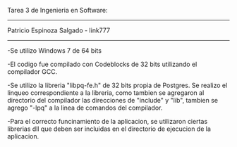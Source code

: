 Tarea 3 de Ingenieria en Software:
_________________________________


Patricio Espinoza Salgado - link777

_________________________________


-Se utilizo Windows 7 de 64 bits

-El codigo fue compilado con Codeblocks de 32 bits utilizando el compilador GCC.


-Se utilizo la libreria "libpq-fe.h" de 32 bits propia de Postgres. Se realizo el linqueo correspondiente a la libreria, como tambien se agregaron al directorio del compilador las direcciones de "include" y "lib", tambien se agrego "-lpq" a la linea de comandos del compilador.

-Para el correcto funcinamiento de la aplicacion, se utilizaron ciertas librerias dll que deben ser incluidas en el directorio de ejecucion de la aplicacion.


